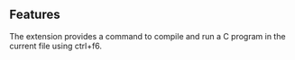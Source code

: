## Features

The extension provides a command to compile and run a C program in the current file using ctrl+f6.



